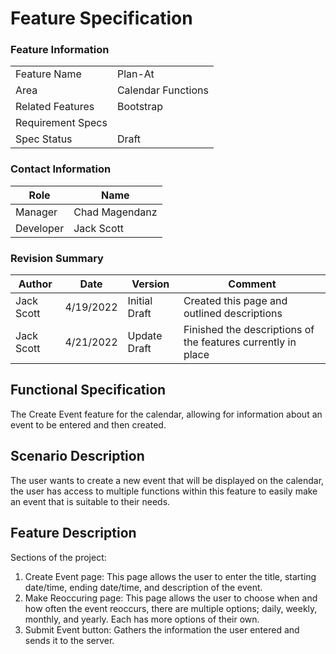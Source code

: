 # Feature Specification

### Feature Information
|||
|---|---|
|Feature Name|Plan-At|
|Area|Calendar Functions|
|Related Features|Bootstrap|
|Requirement Specs|
|Spec Status|Draft|

### Contact Information
|Role|Name|
|---|---|
|Manager|Chad Magendanz|
|Developer|Jack Scott|


### Revision Summary
|Author|Date|Version|Comment|
|---|---|---|---|
|Jack Scott|4/19/2022|Initial Draft|Created this page and outlined descriptions|
|Jack Scott|4/21/2022|Update Draft|Finished the descriptions of the features currently in place|

## Functional Specification
The Create Event feature for the calendar, allowing for information about an event to be entered and then created.

## Scenario Description

The user wants to create a new event that will be displayed on the calendar, the user has access to multiple functions within this feature to easily make an event that is suitable to their needs.

## Feature Description
Sections of the project:

1. Create Event page: This page allows the user to enter the title, starting date/time, ending date/time, and description of the event.
2. Make Reoccuring page: This page allows the user to choose when and how often the event reoccurs, there are multiple options; daily, weekly, monthly, and yearly. Each has more options of their own.
3. Submit Event button: Gathers the information the user entered and sends it to the server.
